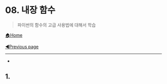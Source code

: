# 08. 내장 함수

> 파이썬의 함수의 고급 사용법에 대해서 학습

[🏠Home](https://github.com/batboy118/Study_Note)

[◀Previous page ](./)

---

<!-- TOC -->

- 

<!-- /TOC -->

## 1. 
